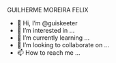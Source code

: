 GUILHERME MOREIRA FELIX




- 👋 Hi, I’m @guiskeeter
- 👀 I’m interested in ...
- 🌱 I’m currently learning ...
- 💞️ I’m looking to collaborate on ...
- 📫 How to reach me ...

<!---
guiskeeter/guiskeeter is a ✨ special ✨ repository because its `README.md` (this file) appears on your GitHub profile.
You can click the Preview link to take a look at your changes.
--->
